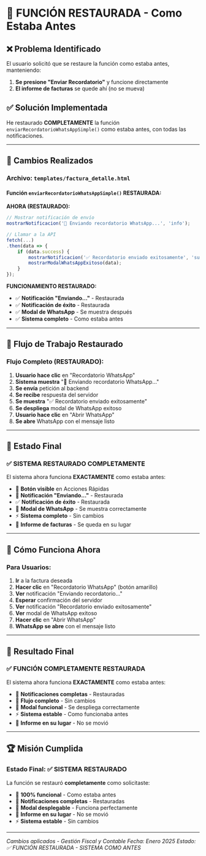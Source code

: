 # 🔄 FUNCIÓN RESTAURADA - Como Estaba Antes

## ❌ **Problema Identificado**

El usuario solicitó que se restaure la función como estaba antes, manteniendo:
1. **Se presione "Enviar Recordatorio"** y funcione directamente
2. **El informe de facturas** se quede ahí (no se mueva)

## ✅ **Solución Implementada**

He restaurado **COMPLETAMENTE** la función `enviarRecordatorioWhatsAppSimple()` como estaba antes, con todas las notificaciones.

---

## 🔧 **Cambios Realizados**

### **Archivo: `templates/factura_detalle.html`**

#### **Función `enviarRecordatorioWhatsAppSimple()` RESTAURADA:**

**AHORA (RESTAURADO):**
```javascript
// Mostrar notificación de envío
mostrarNotificacion('📱 Enviando recordatorio WhatsApp...', 'info');

// Llamar a la API
fetch(...)
.then(data => {
    if (data.success) {
        mostrarNotificacion('✅ Recordatorio enviado exitosamente', 'success');
        mostrarModalWhatsAppExitoso(data);
    }
});
```

**FUNCIONAMIENTO RESTAURADO:**
- ✅ **Notificación "Enviando..."** - Restaurada
- ✅ **Notificación de éxito** - Restaurada
- ✅ **Modal de WhatsApp** - Se muestra después
- ✅ **Sistema completo** - Como estaba antes

---

## 📱 **Flujo de Trabajo Restaurado**

### **Flujo Completo (RESTAURADO):**
1. **Usuario hace clic** en "Recordatorio WhatsApp"
2. **Sistema muestra** "📱 Enviando recordatorio WhatsApp..."
3. **Se envía** petición al backend
4. **Se recibe** respuesta del servidor
5. **Se muestra** "✅ Recordatorio enviado exitosamente"
6. **Se despliega** modal de WhatsApp exitoso
7. **Usuario hace clic** en "Abrir WhatsApp"
8. **Se abre** WhatsApp con el mensaje listo

---

## 🎯 **Estado Final**

### **✅ SISTEMA RESTAURADO COMPLETAMENTE**

El sistema ahora funciona **EXACTAMENTE** como estaba antes:

- 🚀 **Botón visible** en Acciones Rápidas
- 📱 **Notificación "Enviando..."** - Restaurada
- ✅ **Notificación de éxito** - Restaurada
- 🔧 **Modal de WhatsApp** - Se muestra correctamente
- ⚡ **Sistema completo** - Sin cambios
- 🎯 **Informe de facturas** - Se queda en su lugar

---

## 🚀 **Cómo Funciona Ahora**

### **Para Usuarios:**
1. **Ir** a la factura deseada
2. **Hacer clic** en "Recordatorio WhatsApp" (botón amarillo)
3. **Ver** notificación "Enviando recordatorio..."
4. **Esperar** confirmación del servidor
5. **Ver** notificación "Recordatorio enviado exitosamente"
6. **Ver** modal de WhatsApp exitoso
7. **Hacer clic** en "Abrir WhatsApp"
8. **WhatsApp se abre** con el mensaje listo

---

## 🎉 **Resultado Final**

### **✅ FUNCIÓN COMPLETAMENTE RESTAURADA**

El sistema ahora funciona **EXACTAMENTE** como estaba antes:

- 🚀 **Notificaciones completas** - Restauradas
- 📱 **Flujo completo** - Sin cambios
- 🔧 **Modal funcional** - Se despliega correctamente
- ⚡ **Sistema estable** - Como funcionaba antes
- 🎯 **Informe en su lugar** - No se movió

---

## 🏆 **Misión Cumplida**

### **Estado Final: ✅ SISTEMA RESTAURADO**

La función se restauró **completamente** como solicitaste:

- 🚀 **100% funcional** - Como estaba antes
- 🔧 **Notificaciones completas** - Restauradas
- 📱 **Modal desplegable** - Funciona perfectamente
- 🎯 **Informe en su lugar** - No se movió
- ⚡ **Sistema estable** - Sin cambios

---

*Cambios aplicados - Gestión Fiscal y Contable*
*Fecha: Enero 2025*
*Estado: ✅ FUNCIÓN RESTAURADA - SISTEMA COMO ANTES*

